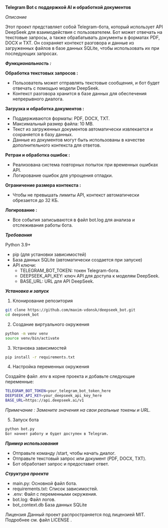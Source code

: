**Telegram Bot с поддержкой AI и обработкой документов**

*Описание*

Этот проект представляет собой Telegram-бота, который использует API DeepSeek для взаимодействия с пользователем. 
Бот может отвечать на текстовые запросы, а также обрабатывать документы в форматах PDF, DOCX и TXT. 
Он сохраняет контекст разговора и данные из загруженных файлов в базе данных SQLite, чтобы использовать их при последующих запросах.

***Функциональность :***

**Обработка текстовых запросов :**

- Пользователь может отправлять текстовые сообщения, и бот будет отвечать с помощью модели DeepSeek.
- Контекст разговора хранится в базе данных для обеспечения непрерывного диалога.

**Загрузка и обработка документов :**
  
- Поддерживаются форматы: PDF, DOCX, TXT.
- Максимальный размер файла: 10 MB.
- Текст из загруженных документов автоматически извлекается и сохраняется в базу данных.
- Данные из документов могут быть использованы в качестве дополнительного контекста для ответов.
  
**Ретраи и обработка ошибок :**

- Реализована система повторных попыток при временных ошибках API.
- Логирование ошибок для упрощения отладки.
  
**Ограничение размера контекста :**

- Чтобы не превышать лимиты API, контекст автоматически обрезается до 32 КБ.

**Логирование :**

- Все события записываются в файл bot.log для анализа и отслеживания работы бота.
  
***Требования***

Python 3.9+
- pip (для установки зависимостей)
- База данных SQLite (автоматически создается при запуске)
- API ключи:
  - TELEGRAM_BOT_TOKEN: токен Telegram-бота.
  - DEEPSEEK_API_KEY: ключ API для доступа к моделям DeepSeek.
  - BASE_URL: URL для API DeepSeek.
    
***Установка и запуск***

1. Клонирование репозитория
   
```bash
git clone https://github.com/maxim-vdonsk/deepseek_bot.git
cd deepseek_bot
```
2. Создание виртуального окружения

```bash
python -m venv venv
source venv/bin/activate
```
3. Установка зависимостей

```bash
pip install -r requirements.txt
```
4. Настройка переменных окружения

Создайте файл .env в корне проекта и добавьте следующие переменные:

```bash
TELEGRAM_BOT_TOKEN=your_telegram_bot_token_here
DEEPSEEK_API_KEY=your_deepseek_api_key_here
BASE_URL=https://api.deepseek.ai/v1
```
*Примечание : Замените значения на свои реальные токены и URL.*

5. Запуск бота

```bash
python bot.py
Бот начнет работу и будет доступен в Telegram.
```
***Пример использования*** 

- Отправьте команду /start, чтобы начать диалог.
- Отправьте текстовый запрос или документ (PDF, DOCX, TXT).
- Бот обработает запрос и предоставит ответ.
  
***Структура проекта***
  
- main.py: Основной файл бота.
- requirements.txt: Список зависимостей.
- .env: Файл с переменными окружения.
- bot.log: Файл логов.
- bot_context.db База данных SQLite
  

Лицензия
Данный проект распространяется под лицензией MIT. Подробнее см. файл LICENSE .
